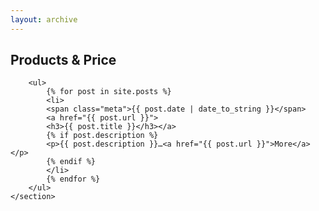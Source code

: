 ```yaml
---
layout: archive
---
```

<div id="main" class="inner">
	<section class="clearfix">
		<h2 class="post-title fadeInUp animated">Products & Price</h2>

		<ul>
			{% for post in site.posts %}
			<li>
			<span class="meta">{{ post.date | date_to_string }}</span>
			<a href="{{ post.url }}">
			<h3>{{ post.title }}</h3></a>
			{% if post.description %}
			<p>{{ post.description }}…<a href="{{ post.url }}">More</a></p>
			{% endif %}
			</li>
			{% endfor %}
		</ul>
	</section>
</div>